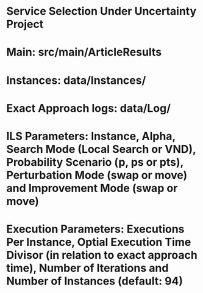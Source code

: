 # Service Selection Under Uncertainty Project

# Main: src/main/ArticleResults

# Instances: data/Instances/

# Exact Approach logs: data/Log/

# ILS Parameters: Instance, Alpha, Search Mode (Local Search or VND), Probability Scenario (p, ps or pts), Perturbation Mode (swap or move) and Improvement Mode (swap or move) 

# Execution Parameters: Executions Per Instance, Optial Execution Time Divisor (in relation to exact approach time), Number of Iterations and Number of Instances (default: 94)
